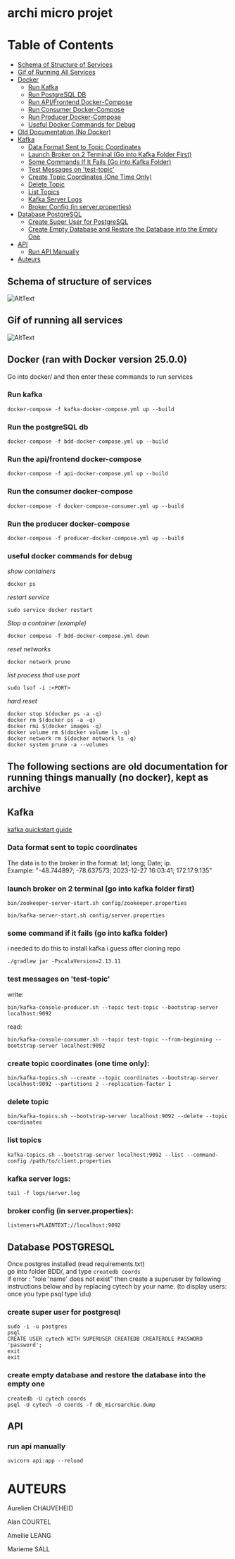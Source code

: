 # archi micro projet

# Table of Contents

- [Schema of Structure of Services](#schema-of-structure-of-services)
- [Gif of Running All Services](#gif-of-running-all-services)
- [Docker](#docker)
  - [Run Kafka](#run-kafka)
  - [Run PostgreSQL DB](#run-postgresql-db)
  - [Run API/Frontend Docker-Compose](#run-apifrontend-docker-compose)
  - [Run Consumer Docker-Compose](#run-consumer-docker-compose)
  - [Run Producer Docker-Compose](#run-producer-docker-compose)
  - [Useful Docker Commands for Debug](#useful-docker-commands-for-debug)
- [Old Documentation (No Docker)](#the-following-sections-are-old-documentation-for-running-things-manually-no-docker-kept-as-archive)
- [Kafka](#kafka)
  - [Data Format Sent to Topic Coordinates](#data-format-sent-to-topic-coordinates)
  - [Launch Broker on 2 Terminal (Go into Kafka Folder First)](#launch-broker-on-2-terminal-go-into-kafka-folder-first)
  - [Some Commands If It Fails (Go into Kafka Folder)](#some-command-if-it-fails-go-into-kafka-folder)
  - [Test Messages on 'test-topic'](#test-messages-on-test-topic)
  - [Create Topic Coordinates (One Time Only)](#create-topic-coordinates-one-time-only)
  - [Delete Topic](#delete-topic)
  - [List Topics](#list-topics)
  - [Kafka Server Logs](#kafka-server-logs)
  - [Broker Config (in server.properties)](#broker-config-in-serverproperties)
- [Database PostgreSQL](#database-postgresql)
  - [Create Super User for PostgreSQL](#create-super-user-for-postgresql)
  - [Create Empty Database and Restore the Database into the Empty One](#create-empty-database-and-restore-the-database-into-the-empty-one)
- [API](#api)
  - [Run API Manually](#run-api-manually)
- [Auteurs](#auteurs)

## Schema of structure of services

![AltText](schema.jpg)

## Gif of running all services

![AltText](working_at_last.gif)

## Docker (ran with Docker version 25.0.0)

Go into docker/ and then enter these commands to run services

### Run kafka
```
docker-compose -f kafka-docker-compose.yml up --build
```

### Run the postgreSQL db
```
docker-compose -f bdd-docker-compose.yml up --build
```

### Run the api/frontend docker-compose
```
docker-compose -f api-docker-compose.yml up --build
```

### Run the consumer docker-compose
```
docker-compose -f docker-compose-consumer.yml up --build
```

### Run the producer docker-compose
```
docker-compose -f producer-docker-compose.yml up --build
```

### useful docker commands for debug
*show containers*
```
docker ps
```
*restart service*
```
sudo service docker restart

```
*Stop a container (example)*
```
docker compose -f bdd-docker-compose.yml down
```
*reset networks*
```
docker network prune
```
*list process that use port*
```
sudo lsof -i :<PORT>
```
*hard reset*
```
docker stop $(docker ps -a -q)
docker rm $(docker ps -a -q)
docker rmi $(docker images -q)
docker volume rm $(docker volume ls -q)
docker network rm $(docker network ls -q)
docker system prune -a --volumes
```

## The following sections are old documentation for running things manually (no docker), kept as archive

## Kafka

[kafka quickstart guide](https://kafka.apache.org/quickstart)

### Data format sent to topic coordinates

The data is to the broker in the format: lat; long; Date; ip.<br>
Example: "-48.744897; -78.637573; 2023-12-27 16:03:41; 172.17.9.135"<br>

### launch broker on 2 terminal (go into kafka folder first)
```
bin/zookeeper-server-start.sh config/zookeeper.properties
```
```
bin/kafka-server-start.sh config/server.properties
``` 

### some command if it fails (go into kafka folder)

i needed to do this to install kafka i guess after cloning repo 

    ./gradlew jar -PscalaVersion=2.13.11

### test messages on 'test-topic'

write: 

    bin/kafka-console-producer.sh --topic test-topic --bootstrap-server localhost:9092

read: 

    bin/kafka-console-consumer.sh --topic test-topic --from-beginning --bootstrap-server localhost:9092

### create topic coordinates (one time only):

    bin/kafka-topics.sh --create --topic coordinates --bootstrap-server localhost:9092 --partitions 2 --replication-factor 1

### delete topic

	bin/kafka-topics.sh --bootstrap-server localhost:9092 --delete --topic coordinates

### list topics

	kafka-topics.sh --bootstrap-server localhost:9092 --list --command-config /path/to/client.properties
	
### kafka server logs:
    
    tail -f logs/server.log

### broker config (in server.properties):

    listeners=PLAINTEXT://localhost:9092
    
## Database POSTGRESQL

Once postgres installed (read requirements.txt)<br>
go into folder BDD/, and type ```createdb coords```<br>
if error : "role 'name' does not exist" then create a superuser
by following instructions below and by replacing cytech by
your name.
(to display users: once you type psql type \du)

### create super user for postgresql

    sudo -i -u postgres
    psql
    CREATE USER cytech WITH SUPERUSER CREATEDB CREATEROLE PASSWORD 'password';
    exit
    exit

### create empty database and restore the database into the empty one

    createdb -U cytech coords
    psql -U cytech -d coords -f db_microarchie.dump

## API 

### run api manually
```
uvicorn api:app --reload
```

# AUTEURS 

Aurelien CHAUVEHEID

Alan COURTEL

Ameilie LEANG

Marieme SALL
